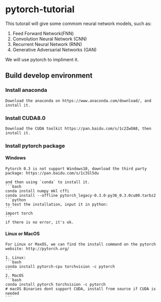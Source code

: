 # pytorch-tutorial

This tutorail will give some commom neural network models, such as:
1. Feed Forward Network(FNN)
2. Convolution Neural Network (CNN)
3. Recurrent Neural Network (RNN)
4. Generative Adversarial Networks (GAN)

We will use pytorch to impliment it.

## Build develop environment

### Install anaconda
	Download the anaconda on https://www.anaconda.com/download/, and install it.

### Install CUDA8.0
	Download the CUDA toolkit https://pan.baidu.com/s/1c2ZwOA8, then install it.

### Install pytorch package 

#### Windows
	Pytorch 0.3 is not support Windows10, download the third party package: https://pan.baidu.com/s/1c3Sl5du

	and then using `conda` to install it.
	```bash
	conda install numpy mkl cffi
	conda install --offline pytorch_legacy-0.3.0-py36_0.3.0cu80.tarbz2
	```python
	to test the installation, input it in python:
	```
	import torch
	```
	if there is no error, it's ok.

#### Linux or MacOS
	For Linux or MaxOS, we can find the install command on the pytorch website: http://pytorch.org/

	1. Linux:
	```bash
	conda install pytorch-cpu torchvision -c pytorch
	```
	2. MacOS
	```bash
	conda install pytorch torchvision -c pytorch 
	# macOS Binaries dont support CUDA, install from source if CUDA is needed
	```
